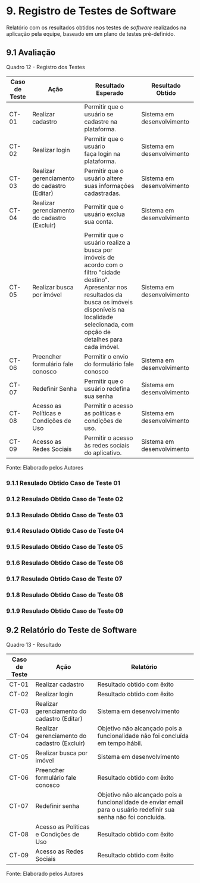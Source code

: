 # 9. Registro de Testes de Software

Relatório com os resultados obtidos nos testes de _software_ realizados na aplicação pela equipe, baseado em um plano de testes pré-definido.

## 9.1 Avaliação

Quadro 12 - Registro dos Testes

|Caso de Teste |Ação                                 |Resultado Esperado                               |Resultado Obtido                    |
|--------------|-------------------------------------|-------------------------------------------------|------------------------------------|
|CT-01         |Realizar cadastro                    |Permitir que o usuário se cadastre na plataforma.|Sistema em desenvolvimento  |
|CT-02         |Realizar login                       |Permitir que o usuário faça login na plataforma. |Sistema em desenvolvimento    |
|CT-03         |Realizar gerenciamento do cadastro (Editar)   |Permitir que o usuário altere suas informações cadastradas. |Sistema em desenvolvimento  |
|CT-04         |Realizar gerenciamento do cadastro (Excluir)  |Permitir que o usuário exclua sua conta.|Sistema em desenvolvimento    |
|CT-05         |Realizar busca por imóvel            |Permitir que o usuário realize a busca por imóveis de acordo com o filtro "cidade destino".<br>Apresentar nos resultados da busca os imóveis disponíveis na localidade selecionada, com opção de detalhes para cada imóvel. |Sistema em desenvolvimento |
|CT-06         |Preencher formulário fale conosco    |Permitir o envio do formulário fale conosco      |Sistema em desenvolvimento |
|CT-07         |Redefinir Senha                      |Permitir que o usuário redefina sua senha        |Sistema em desenvolvimento            |
|CT-08         |Acesso as Políticas e Condições de Uso |Permitir o acesso as políticas e condições de uso.  |Sistema em desenvolvimento    |
|CT-09         |Acesso as Redes Sociais              |Permitir o acesso às redes sociais do aplicativo. |Sistema em desenvolvimento |


Fonte: Elaborado pelos Autores

### 9.1.1 Resulado Obtido Caso de Teste 01

### 9.1.2 Resulado Obtido Caso de Teste 02

### 9.1.3 Resulado Obtido Caso de Teste 03

### 9.1.4 Resulado Obtido Caso de Teste 04

### 9.1.5 Resulado Obtido Caso de Teste 05

### 9.1.6 Resulado Obtido Caso de Teste 06

### 9.1.7 Resulado Obtido Caso de Teste 07

### 9.1.8 Resulado Obtido Caso de Teste 08

### 9.1.9 Resulado Obtido Caso de Teste 09


## 9.2 Relatório do Teste de Software

Quadro 13 - Resultado

|Caso de Teste |Ação                                           |Relatório                  |
|--------------|-----------------------------------------------|---------------------------|
|CT-01         |Realizar cadastro                              |Resultado obtido com êxito |
|CT-02         |Realizar login                                 |Resultado obtido com êxito |
|CT-03         |Realizar gerenciamento do cadastro (Editar)    |Sistema em desenvolvimento |
|CT-04         |Realizar gerenciamento do cadastro (Excluir)   |Objetivo não alcançado pois a funcionalidade não foi concluída em tempo hábil. |
|CT-05         |Realizar busca por imóvel                      |Sistema em desenvolvimento |
|CT-06         |Preencher formulário fale conosco              |Resultado obtido com êxito |
|CT-07         |Redefinir senha                                |Objetivo não alcançado pois a funcionalidade de enviar email para o usuário redefinir sua senha não foi concluída. |
|CT-08         |Acesso as Políticas e Condições de Uso         |Resultado obtido com êxito |
|CT-09         |Acesso as Redes Sociais                        |Resultado obtido com êxito |

Fonte: Elaborado pelos Autores
